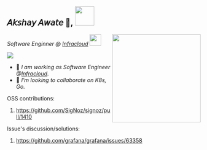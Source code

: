 <h2> 𝘈𝘬𝘴𝘩𝘢𝘺 𝘈𝘸𝘢𝘵𝘦 👋, <img src="https://media.giphy.com/media/mGcNjsfWAjY5AEZNw6/giphy.gif" width="50"></h2>
<p><em>Software Enginner @ <a href="https://www.infracloud.io/">Infracloud</a>
  <img src="https://media.giphy.com/media/WUlplcMpOCEmTGBtBW/giphy.gif" width="30">
  <img align='right' src="https://media.giphy.com/media/M9gbBd9nbDrOTu1Mqx/giphy.gif" width="230">
</em></p>


![](https://visitor-badge.glitch.me/badge?page_id=AkshayAwate)

- 💼 <em> I am working as Software Engineer @<a href="https://www.infracloud.io/">Infracloud</a>. </em>
- 🤝 <em> I’m looking to collaborate on K8s, Go. </em>


OSS contributions:
1. https://github.com/SigNoz/signoz/pull/1410

Issue's discussion/solutions:
1. https://github.com/grafana/grafana/issues/63358
